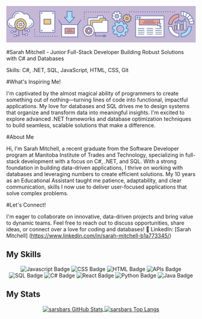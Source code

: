![My GitHub 1 Image](./github-header-purple.png)

#Sarah Mitchell - Junior Full-Stack Developer Building Robust Solutions with C# and Databases

Skills: C#, .NET, SQL, JavaScript, HTML, CSS, Git

#What's Inspiring Me!

I'm captivated by the almost magical ability of programmers to create something out of nothing—turning lines of code into functional, impactful applications. My love for databases and SQL drives me to design systems that organize and transform data into meaningful insights. I'm excited to explore advanced .NET frameworks and database optimization techniques to build seamless, scalable solutions that make a difference.

#About Me

Hi, I'm Sarah Mitchell, a recent graduate from the Software Developer program at Manitoba Institute of Trades and Technology, specializing in full-stack development with a focus on C#, .NET, and SQL. With a strong foundation in building data-driven applications, I thrive on working with databases and leveraging numbers to create efficient solutions. My 10 years as an Educational Assistant taught me patience, adaptability, and clear communication, skills I now use to deliver user-focused applications that solve complex problems.

#Let's Connect!

I'm eager to collaborate on innovative, data-driven projects and bring value to dynamic teams. Feel free to reach out to discuss opportunities, share ideas, or connect over a love for coding and databases!
🔗 LinkedIn: [Sarah Mitchell] (https://www.linkedin.com/in/sarah-mitchell-b1a773345/)

## My Skills

<p align="center">
  <img src="https://img.shields.io/badge/Javascript-CBB8D5" alt="Javascript Badge">
  <img src="https://img.shields.io/badge/CSS-A7DFFB" alt="CSS Badge">
  <img src="https://img.shields.io/badge/HTML-F8CD71" alt="HTML Badge">
  <img src="https://img.shields.io/badge/API-EDA594" alt="APIs Badge">
  <img src="https://img.shields.io/badge/SQL-CBB8D5" alt="SQL Badge">
  <img src="https://img.shields.io/badge/C%23-F8CD71" alt="C# Badge">
  <img src="https://img.shields.io/badge/React-A7DFFB" alt="React Badge">
  <img src="https://img.shields.io/badge/Python-EDA594" alt="Python Badge">
  <img src="https://img.shields.io/badge/Java-CBB8D5" alt="Java Badge">
</p>


## My Stats

<p align="center">
  <a href="https://github.com/sarsbars/github-readme-stats">
    <img align="center" src="https://github-readme-stats.vercel.app/api?username=sarsbars&show_icons=true&theme=radical" alt="sarsbars GitHub Stats" width="600" height="300" />
  </a>
  <a href="https://github.com/sarsbars/github-readme-stats">
    <img align="center" src="https://github-readme-stats.vercel.app/api/top-langs/?username=sarsbars&layout=compact&theme=radical" alt="sarsbars Top Langs" width="400" height="200" />
  </a>
</p>


